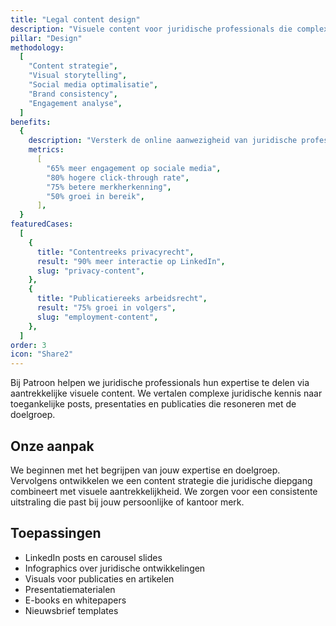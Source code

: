 ```yaml
---
title: "Legal content design"
description: "Visuele content voor juridische professionals die complexe materie toegankelijk maakt"
pillar: "Design"
methodology:
  [
    "Content strategie",
    "Visual storytelling",
    "Social media optimalisatie",
    "Brand consistency",
    "Engagement analyse",
  ]
benefits:
  {
    description: "Versterk de online aanwezigheid van juridische professionals met visueel aantrekkelijke en inhoudelijk sterke content",
    metrics:
      [
        "65% meer engagement op sociale media",
        "80% hogere click-through rate",
        "75% betere merkherkenning",
        "50% groei in bereik",
      ],
  }
featuredCases:
  [
    {
      title: "Contentreeks privacyrecht",
      result: "90% meer interactie op LinkedIn",
      slug: "privacy-content",
    },
    {
      title: "Publicatiereeks arbeidsrecht",
      result: "75% groei in volgers",
      slug: "employment-content",
    },
  ]
order: 3
icon: "Share2"
---
```


Bij Patroon helpen we juridische professionals hun expertise te delen via aantrekkelijke visuele content. We vertalen complexe juridische kennis naar toegankelijke posts, presentaties en publicaties die resoneren met de doelgroep.

## Onze aanpak

We beginnen met het begrijpen van jouw expertise en doelgroep. Vervolgens ontwikkelen we een content strategie die juridische diepgang combineert met visuele aantrekkelijkheid. We zorgen voor een consistente uitstraling die past bij jouw persoonlijke of kantoor merk.

## Toepassingen

- LinkedIn posts en carousel slides
- Infographics over juridische ontwikkelingen
- Visuals voor publicaties en artikelen
- Presentatiematerialen
- E-books en whitepapers
- Nieuwsbrief templates
